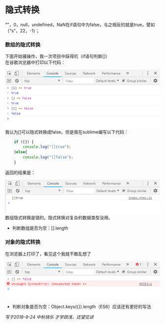 # 隐式转换  
""，0，null，undefined，NaN在if语句中为false，与之相反的就是true，譬如（"s"，22，-1）；  
### 数组的隐式转换
下面开始骚操作，我一次项目中踩得坑（if语句判断[]）  
在谷歌浏览器中打印以下代码：  

![加载失败](https://github.com/sjq-null/blog/blob/master/js/images/1537790631(1).png)  
我认为[]可以隐式转换成false。但是我在sublime编写以下代码：  
```javascript
    if ([]) {
		console.log("[]true");
	}else{
		console.log("[]false");
	}
```  
返回的结果是：  

![加载失败](https://github.com/sjq-null/blog/blob/master/js/images/1537790707(1).png)  
数组隐式转换是错的。隐式转换对复杂的数据类型没用。  
* 判断数组是否为空：[].length  
### 对象的隐式转换  
在浏览器上打印了，看见这个我就不敢乱想了  

![加载失败](https://github.com/sjq-null/blog/blob/master/js/images/1537792449(1).png)   
* 判断对象是否为空：Object.keys({}).length（ES6）应该还有更好的写法  

*写于2018-9-24 中秋快乐 才学疏浅，还望见谅*

